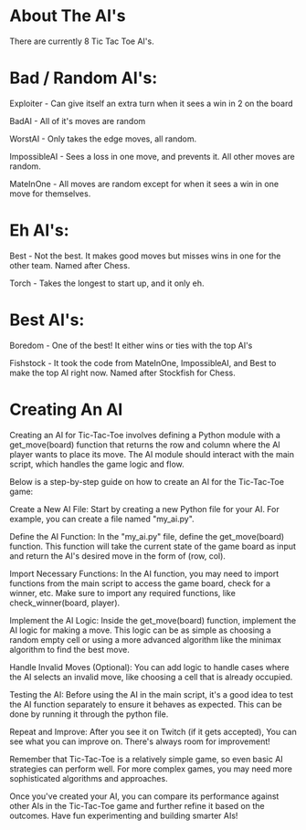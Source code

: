 # About The AI's

There are currently 8 Tic Tac Toe AI's.

# Bad / Random AI's:

Exploiter - Can give itself an extra turn when it sees a win in 2 on the board

BadAI - All of it's moves are random

WorstAI - Only takes the edge moves, all random.

ImpossibleAI - Sees a loss in one move, and prevents it. All other moves are random.

MateInOne - All moves are random except for when it sees a win in one move for themselves.

# Eh AI's:

Best - Not the best. It makes good moves but misses wins in one for the other team. Named after Chess.

Torch - Takes the longest to start up, and it only eh. 

# Best AI's:

Boredom - One of the best! It either wins or ties with the top AI's

Fishstock - It took the code from MateInOne, ImpossibleAI, and Best to make the top AI right now. Named after Stockfish for Chess.


# Creating An AI
Creating an AI for Tic-Tac-Toe involves defining a Python module with a get_move(board) function that returns the row and column where the AI player wants to place its move. The AI module should interact with the main script, which handles the game logic and flow.

Below is a step-by-step guide on how to create an AI for the Tic-Tac-Toe game:

Create a New AI File:
Start by creating a new Python file for your AI. For example, you can create a file named "my_ai.py".

Define the AI Function:
In the "my_ai.py" file, define the get_move(board) function. This function will take the current state of the game board as input and return the AI's desired move in the form of (row, col).

Import Necessary Functions:
In the AI function, you may need to import functions from the main script to access the game board, check for a winner, etc. Make sure to import any required functions, like check_winner(board, player).

Implement the AI Logic:
Inside the get_move(board) function, implement the AI logic for making a move. This logic can be as simple as choosing a random empty cell or using a more advanced algorithm like the minimax algorithm to find the best move.

Handle Invalid Moves (Optional):
You can add logic to handle cases where the AI selects an invalid move, like choosing a cell that is already occupied.

Testing the AI:
Before using the AI in the main script, it's a good idea to test the AI function separately to ensure it behaves as expected. This can be done by running it through the python file.

Repeat and Improve:
After you see it on Twitch (if it gets accepted), You can see what you can improve on. There's always room for improvement!

Remember that Tic-Tac-Toe is a relatively simple game, so even basic AI strategies can perform well. For more complex games, you may need more sophisticated algorithms and approaches.

Once you've created your AI, you can compare its performance against other AIs in the Tic-Tac-Toe game and further refine it based on the outcomes. Have fun experimenting and building smarter AIs!
